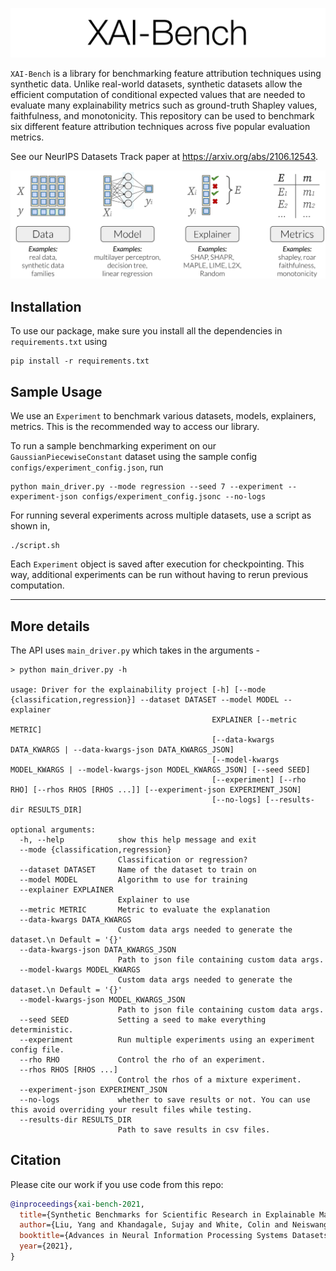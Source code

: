 <p align="center"><img src="img/banner.svg" width=700 /></p>

`XAI-Bench` is a library for benchmarking feature attribution techniques using synthetic data. Unlike real-world
datasets, synthetic datasets allow the efficient computation of conditional expected values that are needed to evaluate
many explainability metrics such as ground-truth Shapley values, faithfulness, and monotonicity. This repository can be
used to benchmark six different feature attribution techniques across five popular evaluation metrics.

See our NeurIPS Datasets Track paper at https://arxiv.org/abs/2106.12543.

<p align="center"><img src="img/overview_figure.svg" width=700 /></p>

## Installation

To use our package, make sure you install all the dependencies in `requirements.txt` using

```
pip install -r requirements.txt
```

## Sample Usage

We use an `Experiment` to benchmark various datasets, models, explainers, metrics. This is the recommended way to access
our library.

To run a sample benchmarking experiment on our `GaussianPiecewiseConstant` dataset using the sample
config `configs/experiment_config.json`, run

```
python main_driver.py --mode regression --seed 7 --experiment --experiment-json configs/experiment_config.jsonc --no-logs
```

For running several experiments across multiple datasets, use a script as shown in,

```
./script.sh
```

Each `Experiment` object is saved after execution for checkpointing. This way, additional experiments can be run without
having to rerun previous computation.

---

## More details

The API uses `main_driver.py` which takes in the arguments -

```
> python main_driver.py -h

usage: Driver for the explainability project [-h] [--mode {classification,regression}] --dataset DATASET --model MODEL --explainer
                                             EXPLAINER [--metric METRIC]
                                             [--data-kwargs DATA_KWARGS | --data-kwargs-json DATA_KWARGS_JSON]
                                             [--model-kwargs MODEL_KWARGS | --model-kwargs-json MODEL_KWARGS_JSON] [--seed SEED]
                                             [--experiment] [--rho RHO] [--rhos RHOS [RHOS ...]] [--experiment-json EXPERIMENT_JSON]
                                             [--no-logs] [--results-dir RESULTS_DIR]

optional arguments:
  -h, --help            show this help message and exit
  --mode {classification,regression}
                        Classification or regression?
  --dataset DATASET     Name of the dataset to train on
  --model MODEL         Algorithm to use for training
  --explainer EXPLAINER
                        Explainer to use
  --metric METRIC       Metric to evaluate the explanation
  --data-kwargs DATA_KWARGS
                        Custom data args needed to generate the dataset.\n Default = '{}'
  --data-kwargs-json DATA_KWARGS_JSON
                        Path to json file containing custom data args.
  --model-kwargs MODEL_KWARGS
                        Custom data args needed to generate the dataset.\n Default = '{}'
  --model-kwargs-json MODEL_KWARGS_JSON
                        Path to json file containing custom data args.
  --seed SEED           Setting a seed to make everything deterministic.
  --experiment          Run multiple experiments using an experiment config file.
  --rho RHO             Control the rho of an experiment.
  --rhos RHOS [RHOS ...]
                        Control the rhos of a mixture experiment.
  --experiment-json EXPERIMENT_JSON
  --no-logs             whether to save results or not. You can use this avoid overriding your result files while testing.
  --results-dir RESULTS_DIR
                        Path to save results in csv files.
```

## Citation

Please cite our work if you use code from this repo:

```bibtex
@inproceedings{xai-bench-2021,
  title={Synthetic Benchmarks for Scientific Research in Explainable Machine Learning}, 
  author={Liu, Yang and Khandagale, Sujay and White, Colin and Neiswanger, Willie}, 
  booktitle={Advances in Neural Information Processing Systems Datasets Track},
  year={2021}, 
} 
```
